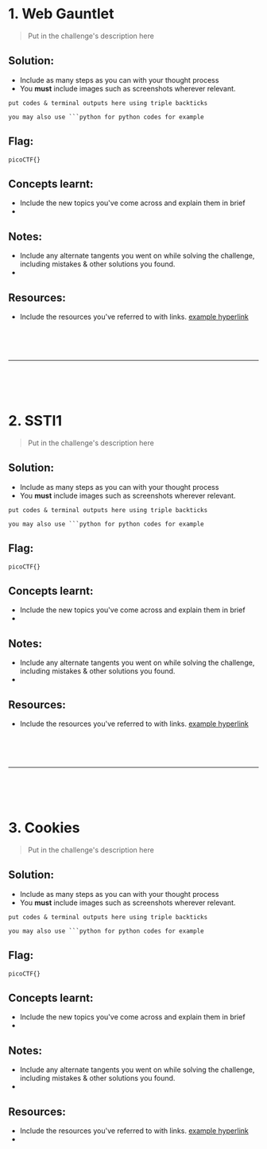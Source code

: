# 1. Web Gauntlet
> Put in the challenge's description here

## Solution:

- Include as many steps as you can with your thought process
- You **must** include images such as screenshots wherever relevant.

```
put codes & terminal outputs here using triple backticks

you may also use ```python for python codes for example
```

## Flag:

```
picoCTF{}
```

## Concepts learnt:

- Include the new topics you've come across and explain them in brief
- 

## Notes:

- Include any alternate tangents you went on while solving the challenge, including mistakes & other solutions you found.
- 

## Resources:

- Include the resources you've referred to with links. [example hyperlink](https://google.com)

<br><br><br>
***
<br><br><br>


# 2. SSTI1

> Put in the challenge's description here

## Solution:

- Include as many steps as you can with your thought process
- You **must** include images such as screenshots wherever relevant.

```
put codes & terminal outputs here using triple backticks

you may also use ```python for python codes for example
```

## Flag:

```
picoCTF{}
```

## Concepts learnt:

- Include the new topics you've come across and explain them in brief
- 

## Notes:

- Include any alternate tangents you went on while solving the challenge, including mistakes & other solutions you found.
- 

## Resources:

- Include the resources you've referred to with links. [example hyperlink](https://google.com)

<br><br><br>
***
<br><br><br>


# 3. Cookies

> Put in the challenge's description here

## Solution:

- Include as many steps as you can with your thought process
- You **must** include images such as screenshots wherever relevant.

```
put codes & terminal outputs here using triple backticks

you may also use ```python for python codes for example
```

## Flag:

```
picoCTF{}
```

## Concepts learnt:

- Include the new topics you've come across and explain them in brief
- 

## Notes:

- Include any alternate tangents you went on while solving the challenge, including mistakes & other solutions you found.
- 

## Resources:

- Include the resources you've referred to with links. [example hyperlink](https://google.com)
- 

